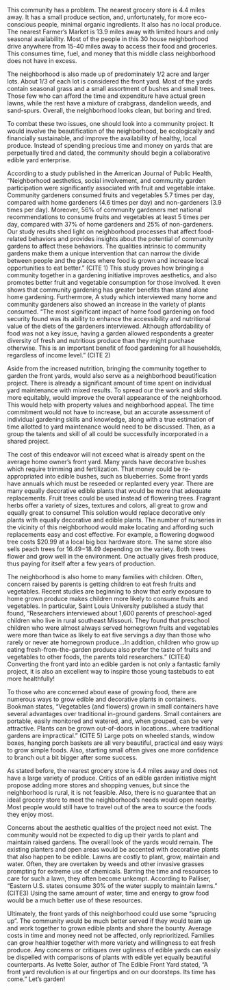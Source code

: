 This community has a problem. The nearest grocery store is 4.4 miles away. It has a small produce section, and, unfortunately, for more eco-conscious people, minimal organic ingredients. It also has no local produce. The nearest Farmer’s Market is 13.9 miles away with limited hours and only seasonal availability. Most of the people in this 30 house neighborhood drive anywhere from 15-40 miles away to access their food and groceries. This consumes time, fuel, and money that this middle class neighborhood does not have in excess.

The neighborhood is also made up of predominately 1/2 acre and larger lots. About 1/3 of each lot is considered the front yard. Most of the yards contain seasonal grass and a small assortment of bushes and small trees. Those few who can afford the time and expenditure have actual green lawns, while the rest have a mixture of crabgrass, dandelion weeds, and sand-spurs. Overall, the neighborhood looks clean, but boring and tired.

To combat these two issues, one should look into a community project. It would involve the beautification of the neighborhood, be ecologically and financially sustainable, and improve the availability of healthy, local produce. Instead of spending precious time and money on yards that are perpetually tired and dated, the community should begin a collaborative edible yard enterprise.

According to a study published in the American Journal of Public Health, “Neighborhood aesthetics, social involvement, and community garden participation were significantly associated with fruit and vegetable intake. Community gardeners consumed fruits and vegetables 5.7 times per day, compared with home gardeners (4.6 times per day) and non-gardeners (3.9 times per day). Moreover, 56% of community gardeners met national recommendations to consume fruits and vegetables at least 5 times per day, compared with 37% of home gardeners and 25% of non-gardeners. Our study results shed light on neighborhood processes that affect food-related behaviors and provides insights about the potential of community gardens to affect these behaviors. The qualities intrinsic to community gardens make them a unique intervention that can narrow the divide between people and the places where food is grown and increase local opportunities to eat better.” (CITE 1) This study proves how bringing a community together in a gardening initiative improves aesthetics, and also promotes better fruit and vegetable consumption for those involved. It even shows that community gardening has greater benefits than stand alone home gardening. Furthermore, A study which interviewed many home and community gardeners also showed an increase in the variety of plants consumed. “The most significant impact of home food gardening on food security found was its ability to enhance the accessibility and nutritional value of the diets of the gardeners interviewed. Although affordability of food was not a key issue, having a garden allowed respondents a greater diversity of fresh and nutritious produce than they might purchase otherwise. This is an important benefit of food gardening for all households, regardless of income level.” (CITE 2)

Aside from the increased nutrition, bringing the community together to garden the front yards, would also serve as a neighborhood beautification project. There is already a significant amount of time spent on individual yard maintenance with mixed results. To spread our the work and skills more equitably, would improve the overall appearance of the neighborhood. This would help with property values and neighborhood appeal. The time commitment would not have to increase, but an accurate assessment of individual gardening skills and knowledge, along with a true estimation of time allotted to yard maintenance would need to be discussed. Then, as a group the talents and skill of all could be successfully incorporated in a shared project.

The cost of this endeavor will not exceed what is already spent on the average home owner’s front yard. Many yards have decorative bushes which require trimming and fertilization. That money could be re-appropriated into edible bushes, such as blueberries. Some front yards have annuals which must be reseeded or replanted every year. There are many equally decorative edible plants that would be more that adequate replacements. Fruit trees could be used instead of flowering trees. Fragrant herbs offer a variety of sizes, textures and colors, all great to grow and equally great to consume! This solution would replace decorative only plants with equally decorative and edible plants. The number of nurseries in the vicinity of this neighborhood would make locating and affording such replacements easy and cost effective. For example, a flowering dogwood tree costs $20.99 at a local big box hardware store. The same store also sells peach trees for $16.49-$18.49 depending on the variety. Both trees flower and grow well in the environment. One actually gives fresh produce, thus paying for itself after a few years of production.

The neighborhood is also home to many families with children. Often, concern raised by parents is getting children to eat fresh fruits and vegetables. Recent studies are beginning to show that early exposure to home grown produce makes children more likely to consume fruits and vegetables. In particular, Saint Louis University published a study that found, “Researchers interviewed about 1,600 parents of preschool-aged children who live in rural southeast Missouri. They found that preschool children who were almost always served homegrown fruits and vegetables were more than twice as likely to eat five servings a day than those who rarely or never ate homegrown produce…In addition, children who grow up eating fresh-from-the-garden produce also prefer the taste of fruits and vegetables to other foods, the parents told researchers.” (CITE4) Converting the front yard into an edible garden is not only a fantastic family project, it is also an excellent way to inspire those young tastebuds to eat more healthfully!

To those who are concerned about ease of growing food, there are numerous ways to grow edible and decorative plants in containers. Bookman states, “Vegetables (and flowers) grown in small containers have several advantages over traditional in-ground gardens. Small containers are portable, easily monitored and watered, and, when grouped, can be very attractive. Plants can be grown out-of-doors in locations…where traditional gardens are impractical.” (CITE 5) Large pots on wheeled stands, window boxes, hanging porch baskets are all very beautiful, practical and easy ways to grow simple foods. Also, starting small often gives one more confidence to branch out a bit bigger after some success.

As stated before, the nearest grocery store is 4.4 miles away and does not have a large variety of produce. Critics of an edible garden initiative might propose adding more stores and shopping venues, but since the neighborhood is rural, it is not feasible. Also, there is no guarantee that an ideal grocery store to meet the neighborhood’s needs would open nearby. Most people would still have to travel out of the area to source the foods they enjoy most.

Concerns about the aesthetic qualities of the project need not exist. The community would not be expected to dig up their yards to plant and maintain raised gardens. The overall look of the yards would remain. The existing planters and open areas would be accented with decorative plants that also happen to be edible. Lawns are costly to plant, grow, maintain and water. Often, they are overtaken by weeds and other invasive grasses prompting for extreme use of chemicals. Barring the time and resources to care for such a lawn, they often become unkempt. According to Palliser, “Eastern U.S. states consume 30% of the water supply to maintain lawns.” (CITE3) Using the same amount of water, time and energy to grow food would be a much better use of these resources.

Ultimately, the front yards of this neighborhood could use some “sprucing up”. The community would be much better served if they would team up and work together to grown edible plants and share the bounty. Average costs in time and money need not be affected, only reprioritized. Families can grow healthier together with more variety and willingness to eat fresh produce. Any concerns or critiques over ugliness of edible yards can easily be dispelled with comparisons of plants with edible yet equally beautiful counterparts. As Ivette Soler, author of The Edible Front Yard stated, “A front yard revolution is at our fingertips and on our doorsteps. Its time has come.” Let’s garden!
